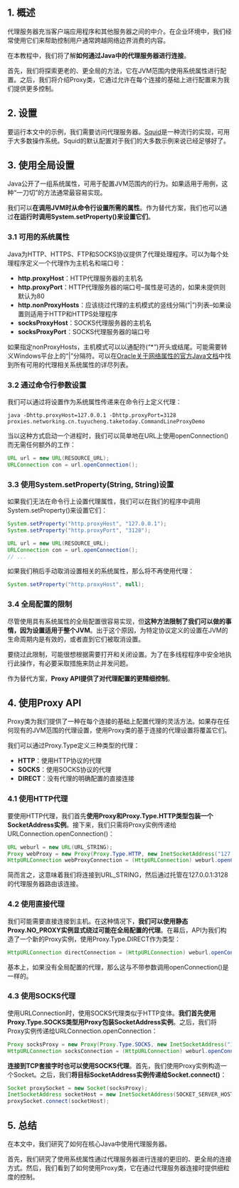 ## 1. 概述

代理服务器充当客户端应用程序和其他服务器之间的中介。在企业环境中，我们经常使用它们来帮助控制用户通常跨越网络边界消费的内容。

在本教程中，我们将了解**如何通过Java中的代理服务器进行连接**。

首先，我们将探索更老的、更全局的方法，它在JVM范围内使用系统属性进行配置。之后，我们将介绍Proxy类，它通过允许在每个连接的基础上进行配置来为我们提供更多控制。

## 2. 设置

要运行本文中的示例，我们需要访问代理服务器。[Squid](http://www.squid-cache.org/)是一种流行的实现，可用于大多数操作系统。Squid的默认配置对于我们的大多数示例来说已经足够好了。

## 3. 使用全局设置

Java公开了一组系统属性，可用于配置JVM范围内的行为。如果适用于用例，这种“一刀切”的方法通常最容易实现。

我们可以**在调用JVM时从命令行设置所需的属性**。作为替代方案，我们也可以通过**在运行时调用System.setProperty()来设置它们**。

### 3.1 可用的系统属性

Java为HTTP、HTTPS、FTP和SOCKS协议提供了代理处理程序。可以为每个处理程序定义一个代理作为主机名和端口号：

-   **http.proxyHost**：HTTP代理服务器的主机名
-   **http.proxyPort**：HTTP代理服务器的端口号–属性是可选的，如果未提供则默认为80
-   **http.nonProxyHosts**：应该绕过代理的主机模式的竖线分隔(“|”)列表–如果设置则适用于HTTP和HTTPS处理程序
-   **socksProxyHost**：SOCKS代理服务器的主机名
-   **socksProxyPort**：SOCKS代理服务器的端口号

如果指定nonProxyHosts，主机模式可以以通配符(“*”)开头或结尾。可能需要转义Windows平台上的“|”分隔符。可以在[Oracle关于网络属性的官方Java文档](https://docs.oracle.com/en/java/javase/11/docs/api/java.base/java/net/doc-files/net-properties.html)中找到所有可用的代理相关系统属性的详尽列表。

### 3.2 通过命令行参数设置

我们可以通过将设置作为系统属性传递来在命令行上定义代理：

```shell
java -Dhttp.proxyHost=127.0.0.1 -Dhttp.proxyPort=3128 proxies.networking.cn.tuyucheng.taketoday.CommandLineProxyDemo
```

当以这种方式启动一个进程时，我们可以简单地在URL上使用openConnection()而无需任何额外的工作：

```java
URL url = new URL(RESOURCE_URL);
URLConnection con = url.openConnection();
```

### 3.3 使用System.setProperty(String, String)设置

如果我们无法在命令行上设置代理属性，我们可以在我们的程序中调用System.setProperty()来设置它们：

```java
System.setProperty("http.proxyHost", "127.0.0.1");
System.setProperty("http.proxyPort", "3128");

URL url = new URL(RESOURCE_URL);
URLConnection con = url.openConnection();
// ...
```

如果我们稍后手动取消设置相关的系统属性，那么将不再使用代理：

```java
System.setProperty("http.proxyHost", null);
```

### 3.4 全局配置的限制

尽管使用具有系统属性的全局配置很容易实现，但**这种方法限制了我们可以做的事情，因为设置适用于整个JVM**。出于这个原因，为特定协议定义的设置在JVM的生命周期内是有效的，或者直到它们被取消设置。

要绕过此限制，可能很想根据需要打开和关闭设置。为了在多线程程序中安全地执行此操作，有必要采取措施来防止并发问题。

作为替代方案，**Proxy API提供了对代理配置的更精细控制**。

## 4. 使用Proxy API

Proxy类为我们提供了一种在每个连接的基础上配置代理的灵活方法。如果存在任何现有的JVM范围的代理设置，使用Proxy类的基于连接的代理设置将覆盖它们。

我们可以通过Proxy.Type定义三种类型的代理：

-   **HTTP**：使用HTTP协议的代理
-   **SOCKS**：使用SOCKS协议的代理
-   **DIRECT**：没有代理的明确配置的直接连接

### 4.1 使用HTTP代理

要使用HTTP代理，我们首先**使用Proxy和Proxy.Type.HTTP类型包装一个SocketAddress实例**。接下来，我们只需将Proxy实例传递给URLConnection.openConnection()：

```java
URL weburl = new URL(URL_STRING);
Proxy webProxy = new Proxy(Proxy.Type.HTTP, new InetSocketAddress("127.0.0.1", 3128));
HttpURLConnection webProxyConnection = (HttpURLConnection) weburl.openConnection(webProxy);
```

简而言之，这意味着我们将连接到URL_STRING，然后通过托管在127.0.0.1:3128的代理服务器路由该连接。

### 4.2 使用直接代理

我们可能需要直接连接到主机。在这种情况下，**我们可以使用静态Proxy.NO_PROXY实例显式绕过可能在全局配置的代理**。在幕后，API为我们构造了一个新的Proxy实例，使用Proxy.Type.DIRECT作为类型：

```java
HttpURLConnection directConnection = (HttpURLConnection) weburl.openConnection(Proxy.NO_PROXY);
```

基本上，如果没有全局配置的代理，那么这与不带参数调用openConnection()是一样的。

### 4.3 使用SOCKS代理

使用URLConnection时，使用SOCKS代理类似于HTTP变体。**我们首先使用Proxy.Type.SOCKS类型用Proxy包装SocketAddress实例**。之后，我们将Proxy实例传递给URLConnection.openConnection：

```java
Proxy socksProxy = new Proxy(Proxy.Type.SOCKS, new InetSocketAddress("127.0.0.1", 1080));
HttpURLConnection socksConnection = (HttpURLConnection) weburl.openConnection(socksProxy);
```

**连接到TCP套接字时也可以使用SOCKS代理**。首先，我们使用Proxy实例构造一个Socket。之后，我们**将目标SocketAddress实例传递给Socket.connect()**：

```java
Socket proxySocket = new Socket(socksProxy);
InetSocketAddress socketHost = new InetSocketAddress(SOCKET_SERVER_HOST, SOCKET_SERVER_PORT);
proxySocket.connect(socketHost);
```

## 5. 总结

在本文中，我们研究了如何在核心Java中使用代理服务器。

首先，我们研究了使用系统属性通过代理服务器进行连接的更旧的、更全局的连接方式。然后，我们看到了如何使用Proxy类，它在通过代理服务器连接时提供细粒度的控制。